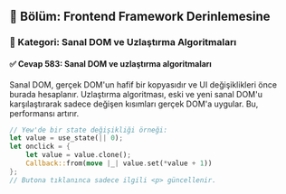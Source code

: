 ## 📘 Bölüm: Frontend Framework Derinlemesine  
### 🔹 Kategori: Sanal DOM ve Uzlaştırma Algoritmaları  
#### ✅ Cevap 583: Sanal DOM ve uzlaştırma algoritmaları

Sanal DOM, gerçek DOM'un hafif bir kopyasıdır ve UI değişiklikleri önce burada hesaplanır. Uzlaştırma algoritması, eski ve yeni sanal DOM'u karşılaştırarak sadece değişen kısımları gerçek DOM'a uygular. Bu, performansı artırır.

```rust
// Yew'de bir state değişikliği örneği:
let value = use_state(|| 0);
let onclick = {
    let value = value.clone();
    Callback::from(move |_| value.set(*value + 1))
};
// Butona tıklanınca sadece ilgili <p> güncellenir.
```
